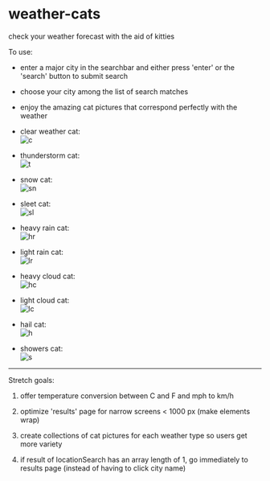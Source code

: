 # weather-cats
check your weather forecast with the aid of kitties

To use:
* enter a major city in the searchbar and either press 'enter' or the 'search' button to submit search
* choose your city among the list of search matches
* enjoy the amazing cat pictures that correspond perfectly with the weather
 

* clear weather cat:<br>
![c](https://d5lv058fmgggj.cloudfront.net/c.jpg)

* thunderstorm cat:<br>
![t](https://d5lv058fmgggj.cloudfront.net/t.jpg)

* snow cat:<br>
![sn](https://d5lv058fmgggj.cloudfront.net/sn.jpg)

* sleet cat:<br>
![sl](https://d5lv058fmgggj.cloudfront.net/sl.jpg)

* heavy rain cat:<br>
![hr](https://d5lv058fmgggj.cloudfront.net/hr.jpg)

* light rain cat:<br>
![lr](https://d5lv058fmgggj.cloudfront.net/lr.jpg)

* heavy cloud cat:<br>
![hc](https://d5lv058fmgggj.cloudfront.net/hc.jpg)

* light cloud cat:<br>
![lc](https://d5lv058fmgggj.cloudfront.net/lc.jpg)

* hail cat:<br>
![h](https://d5lv058fmgggj.cloudfront.net/h.jpg)

* showers cat:<br>
![s](https://d5lv058fmgggj.cloudfront.net/s.jpg)


**************
Stretch goals:

1. offer temperature conversion between C and F and mph to km/h

2. optimize 'results' page for narrow screens < 1000 px (make elements wrap)

3. create collections of cat pictures for each weather type so users get more variety

4. if result of locationSearch has an array length of 1, go immediately to results page (instead of having to click city name)
